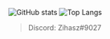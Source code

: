 ![GitHub stats](https://github-readme-stats.vercel.app/api?username=zihasz&show_icons=true&theme=radical&count_private=true&bg_color=00000000&title_color=ffffff&text_color=b0a99f&icon_color=33a3f0&hide_border=true)
![Top Langs](https://github-readme-stats.vercel.app/api/top-langs?username=zihasz&show_icons=true&theme=radical&count_private=true&bg_color=00000000&title_color=ffffff&text_color=b0a99f&icon_color=33a3f0&hide_border=true)

> Discord: Zihasz#9027
